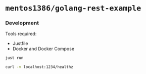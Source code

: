 # `mentos1386/golang-rest-example`

### Development

Tools required:
 * Justfile
 * Docker and Docker Compose

```sh
just run

curl -v localhost:1234/healthz
```
